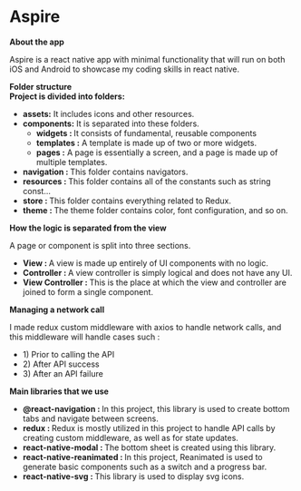 # Aspire

<b>About the app</b>

<p>Aspire is a react native app with minimal functionality that will run on both iOS and Android to showcase my coding skills in react native.</p>
<p>
  <b>Folder structure</b></br>
  <b> Project is divided into folders: </b>
  <ul>
  <li><b> assets:</b> It includes icons and other resources.</li>
  <li><b> components:</b> It is separated into these folders.
    <ul>
      <li><b>widgets : </b> It consists of fundamental, reusable components</li>
      <li><b>templates :</b> A template is made up of two or more widgets.</li>
      <li><b>pages :</b> A page is essentially a screen, and a page is made up of multiple templates. </li>
    </ul>
  <li><b>navigation : </b> This folder contains navigators.</li>
  <li><b>resources : </b> This folder contains all of the constants such as string const...</li>
  <li><b>store : </b> This folder contains everything related to Redux.</li>
  <li><b>theme : </b> The theme folder contains color, font configuration, and so on.</li>
</ul>
</p>
<b>How the logic is separated from the view</b>
<p>
A page or component is split into three sections.
  <ul>
      <li><b>View : </b> A view is made up entirely of UI components with no logic.</li>
      <li><b>Controller : </b>A view controller is simply logical and does not have any UI. </li>
      <li><b> View Controller : </b>This is the place at which the view and controller are joined to form a single component.</li>
    </ul>
</p>
<b>Managing a network call</b>
<p>I made redux custom middleware with axios to handle network calls, and this middleware will handle cases such :
<ul>
      <li>1) Prior to calling the API</li>
      <li>2) After API success  </li>
      <li>3) After an API failure</li>
    </ul>
</p>
<b>Main libraries that we use</b>
<p>
<ul>
      <li><b>@react-navigation : </b>In this project, this library is used to create bottom tabs and navigate between screens.</li>
      <li><b>redux : </b> Redux is mostly utilized in this project to handle API calls by creating custom middleware, as well as for state updates.</li>
      <li><b>react-native-modal : </b> The bottom sheet is created using this library.</li>
      <li><b>react-native-reanimated : </b> In this project, Reanimated is used to generate basic components such as a switch and a progress bar.</li>
      <li><b>react-native-svg : </b> This library is used to display svg icons.</li>
    </ul>
</p>